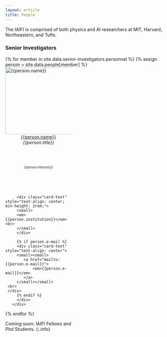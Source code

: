 ```yaml
---
layout: article
title: People
---
```



The IAIFI is comprised of both physics and AI researchers at MIT, Harvard, Northeastern, and Tufts.

### Senior Investigators

<div class="card-columns">
  <!--<div class="row">-->
  {% for member in site.data.senior-investigators.personnel  %}
     {% assign person = site.data.people[member] %}
       <div class="card" style="width: 13rem; height: 29rem; justify-content: center;">
         <img class="card-img-top" src="{{person.photo}}" alt="{{person.name}}" height="210rem">
         <div class="card-body d-flex flex-column">
         <div class="card-text" style="text-align: center; min-height: 6rem;">
         <a href="{{person.website}}">{{person.name}}</a><br>
         <em> {{person.title}} </em> <br>
         </div>
         <div class="card-text" style="text-align: center; min-height: 5rem; line-height: 120%">
         <small>
	 <small>
         <em> {{person.interests}} </em> <br>
         </small>
         </small>
         </div>

         <div class="card-text" style="text-align: center; min-height: 2rem;">
         <small>
         <em>{{person.institution}}</em><br>
         </small>
         </div>

         {% if person.e-mail %}
         <div class="card-text" style="text-align: center">
         <small><small>
			<a href="mailto:{{person.e-mail}}">
				<em>{{person.e-mail}}</em>
			</a>
		 </small></small>
     <br>
     </div>
         {% endif %}
         </div>
       </div>
  {% endfor %}
  <!--
  </div>
<br> -->
</div>

Coming soon: IAIFI Fellows and Phd Students.
{:.info}
